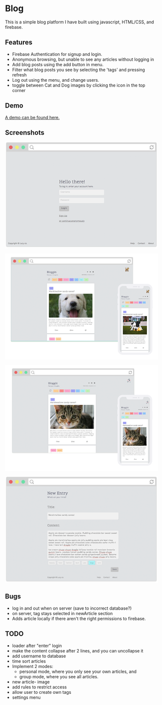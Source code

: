 # Blog

This is a simple blog platform I have built using javascript, HTML/CSS, and firebase.

## Features

- Firebase Authentication for signup and login.
- Anonymous browsing, but unable to see any articles without logging in
- Add blog posts using the add button in menu.
- Filter what blog posts you see by selecting the 'tags' and pressing refresh
- Log out using the menu, and change users.
- toggle between Cat and Dog images by clicking the icon in the top corner

## Demo

[A demo can be found here.](https://lucyod10.github.io/Noggin-News/)

## Screenshots

![Login Page Screenshot](images/screenshot_02.png)

![Home Page Screenshot](images/screenshot_combined_02.png)

![Home Page Screenshot](images/screenshot_combined_01.png)

![New Article Page Screenshot](images/screenshot_03.png)

## Bugs

- log in and out when on server (save to incorrect database?)
- on server, tag stays selected in newArticle section
- Adds article locally if there aren't the right permissions to firebase.

## TODO

- loader after "enter" login
- make the content collapse after 2 lines, and you can uncollapse it
- add username to database
- time sort articles
- Implement 2 modes:
  - personal mode, where you only see your own articles, and
  - group mode, where you see all articles.
- new article- image
- add rules to restrict access
- allow user to create own tags
- settings menu
